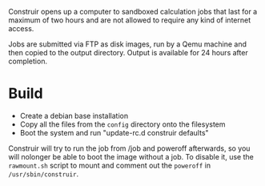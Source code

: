 Construir opens up a computer to sandboxed calculation jobs that last for a maximum of two hours and are not allowed to require any kind of internet access.

Jobs are submitted via FTP as disk images, run by a Qemu machine and then copied to the output directory. Output is available for 24 hours after completion.

Build
=====
 * Create a debian base installation
 * Copy all the files from the `config` directory onto the filesystem
 * Boot the system and run "update-rc.d construir defaults"

Construir will try to run the job from /job and poweroff afterwards, 
so you will nolonger be able to boot the image without a job.
To disable it, use the `rawmount.sh` script to mount and comment out
the `poweroff` in `/usr/sbin/construir`.






